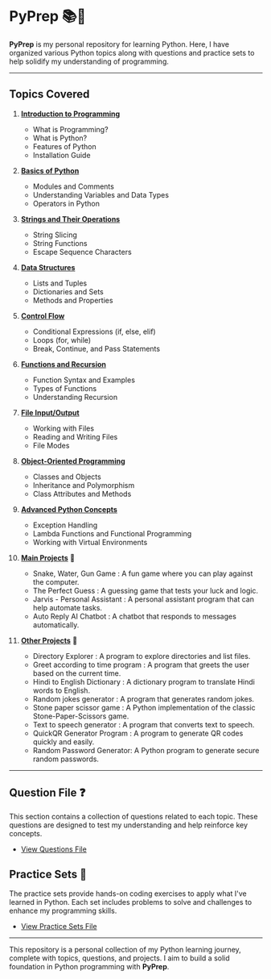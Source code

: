 # PyPrep 📚🐍

**PyPrep** is my personal repository for learning Python. Here, I have organized various Python topics along with questions and practice sets to help solidify my understanding of programming.

---

## Topics Covered

1. **[Introduction to Programming](https://github.com/bushra007891/PyPrep/tree/main/Introduction%20to%20Programming)**
   - What is Programming?
   - What is Python?
   - Features of Python
   - Installation Guide

2. **[Basics of Python](https://github.com/bushra007891/PyPrep/tree/main/Basics%20of%20Python)**
   - Modules and Comments
   - Understanding Variables and Data Types
   - Operators in Python

3. **[Strings and Their Operations](https://github.com/bushra007891/PyPrep/tree/main/Strings%20and%20Their%20Operations)**
   - String Slicing
   - String Functions
   - Escape Sequence Characters

4. **[Data Structures](https://github.com/bushra007891/PyPrep/tree/main/Data%20Structures)**
   - Lists and Tuples
   - Dictionaries and Sets
   - Methods and Properties

5. **[Control Flow](https://github.com/bushra007891/PyPrep/tree/main/Control%20Flow)**
   - Conditional Expressions (if, else, elif)
   - Loops (for, while)
   - Break, Continue, and Pass Statements

6. **[Functions and Recursion](https://github.com/bushra007891/PyPrep/tree/main/Functions%20and%20Recursion)**
   - Function Syntax and Examples
   - Types of Functions
   - Understanding Recursion

7. **[File Input/Output](https://github.com/bushra007891/PyPrep/tree/main/File%20Input%20%26%20Output)**
   - Working with Files
   - Reading and Writing Files
   - File Modes

8. **[Object-Oriented Programming](https://github.com/bushra007891/PyPrep/tree/main/Object-Oriented%20Programming)**
   - Classes and Objects
   - Inheritance and Polymorphism
   - Class Attributes and Methods

9. **[Advanced Python Concepts](https://github.com/bushra007891/PyPrep/tree/main/Advanced%20Python%20Concepts)**
   - Exception Handling
   - Lambda Functions and Functional Programming
   - Working with Virtual Environments

10. **[Main Projects](https://github.com/bushra007891/PyPrep/tree/main/Main%20Projects)** 🚀
    - Snake, Water, Gun Game : A fun game where you can play against the computer.
    - The Perfect Guess : A guessing game that tests your luck and logic.
    - Jarvis - Personal Assistant : A personal assistant program that can help automate tasks.
    - Auto Reply AI Chatbot : A chatbot that responds to messages automatically.

11. **[Other Projects](https://github.com/bushra007891/PyPrep/tree/main/Other%20Projects)** 🌟
    - Directory Explorer :  A program to explore directories and list files.
    - Greet according to time program :  A program that greets the user based on the current time.
    - Hindi to English Dictionary :  A dictionary program to translate Hindi words to English.
    - Random jokes generator :  A program that generates random jokes.
    - Stone paper scissor game :  A Python implementation of the classic Stone-Paper-Scissors game.
    - Text to speech generator :  A program that converts text to speech.
    - QuickQR Generator Program :  A program to generate QR codes quickly and easily.
    - Random Password Generator: A Python program to generate secure random passwords.

---

## Question File ❓
This section contains a collection of questions related to each topic. These questions are designed to test my understanding and help reinforce key concepts.

- [View Questions File](https://github.com/bushra007891/PyPrep/tree/main/Question%20File) 

## Practice Sets 📝
The practice sets provide hands-on coding exercises to apply what I've learned in Python. Each set includes problems to solve and challenges to enhance my programming skills.

- [View Practice Sets File](https://github.com/bushra007891/PyPrep/tree/main/Practice%20Sets) 

---

This repository is a personal collection of my Python learning journey, complete with topics, questions, and projects. I aim to build a solid foundation in Python programming with **PyPrep**. 
